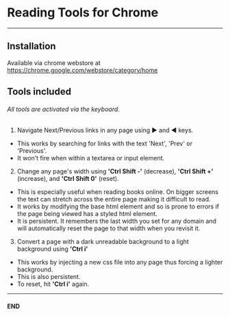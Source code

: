 Reading Tools for Chrome
========================
________________________

Installation
------------
Available via chrome webstore at https://chrome.google.com/webstore/category/home

Tools included
--------------
###### All tools are activated via the keyboard.

1. Navigate Next/Previous links in any page using ▶ and ◀ keys.
  - This works by searching for links with the text 'Next', 'Prev' or 'Previous'.
  - It won't fire when within a textarea or input element. 
  
2. Change any page's width using <b>'Ctrl Shift -'</b> (decrease), <b>'Ctrl Shift +'</b> (increase), and <b>'Ctrl Shift 0'</b> (reset).
  - This is especially useful when reading books online. On bigger screens the text can stretch across the entire page making it difficult to read. 
  - It works by modifying the base html element and so is prone to errors if the page being viewed has a styled html element.
  - It is persistent. It remembers the last width you set for any domain and will automatically reset the page to that width when you revisit it.
  
3. Convert a page with a dark unreadable background to a light background using <b>'Ctrl  i'</b>
  - This works by injecting a new css file into any page thus forcing a lighter background.
  - This is also persistent.
  - To reset, hit <b>'Ctrl  i'</b> again.

______________________________________________________
#### END